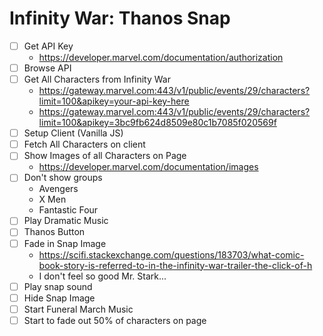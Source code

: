 # Infinity War: Thanos Snap

* [ ] Get API Key
  * https://developer.marvel.com/documentation/authorization
* [ ] Browse API
* [ ] Get All Characters from Infinity War
  * https://gateway.marvel.com:443/v1/public/events/29/characters?limit=100&apikey=your-api-key-here
  * https://gateway.marvel.com:443/v1/public/events/29/characters?limit=100&apikey=3bc9fb624d8509e80c1b7085f020569f
* [ ] Setup Client (Vanilla JS)
* [ ] Fetch All Characters on client
* [ ] Show Images of all Characters on Page
  * https://developer.marvel.com/documentation/images
* [ ] Don't show groups
  * Avengers
  * X Men
  * Fantastic Four
* [ ] Play Dramatic Music
* [ ] Thanos Button
* [ ] Fade in Snap Image
  * https://scifi.stackexchange.com/questions/183703/what-comic-book-story-is-referred-to-in-the-infinity-war-trailer-the-click-of-h
  * I don't feel so good Mr. Stark...
* [ ] Play snap sound
* [ ] Hide Snap Image
* [ ] Start Funeral March Music
* [ ] Start to fade out 50% of characters on page